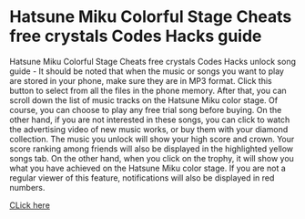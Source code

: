 # Hatsune Miku Colorful Stage Cheats free crystals Codes Hacks guide

Hatsune Miku Colorful Stage Cheats free crystals Codes Hacks unlock song guide - It should be noted that when the music or songs you want to play are stored in your phone, make sure they are in MP3 format. Click this button to select from all the files in the phone memory. After that, you can scroll down the list of music tracks on the Hatsune Miku color stage. Of course, you can choose to play any free trial song before buying. On the other hand, if you are not interested in these songs, you can click to watch the advertising video of new music works, or buy them with your diamond collection. The music you unlock will show your high score and crown. Your score ranking among friends will also be displayed in the highlighted yellow songs tab. On the other hand, when you click on the trophy, it will show you what you have achieved on the Hatsune Miku color stage. If you are not a regular viewer of this feature, notifications will also be displayed in red numbers.

<a href="https://growhunt.top/hatsune-miku-colorful-stage/">CLick here</a>
